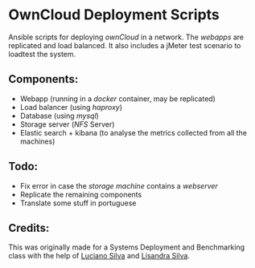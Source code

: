 # OwnCloud Deployment Scripts
Ansible scripts for deploying _ownCloud_ in a network. The _webapps_ are replicated and load balanced. It also includes a jMeter test scenario to loadtest the system.

## Components:
- Webapp (running in a _docker_ container, may be replicated)
- Load balancer (using _haproxy_)
- Database (using _mysql_)
- Storage server (_NFS_ Server)
- Elastic search + kibana (to analyse the metrics collected from all the machines)

## Todo:
 - Fix error in case the _storage machine_ contains a _webserver_
 - Replicate the remaining components
 - Translate some stuff in portuguese 

## Credits:
This was originally made for a Systems Deployment and Benchmarking class with the help of [Luciano Silva](https://github.com/luciano96) and [Lisandra Silva](https://github.com/lisandrasilva).

